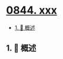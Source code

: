 # [0844. xxx](https://github.com/Tdahuyou/TNotes.leetcode/tree/main/notes/0844.%20xxx)

<!-- region:toc -->

- [1. 📝 概述](#1--概述)

<!-- endregion:toc -->

## 1. 📝 概述

